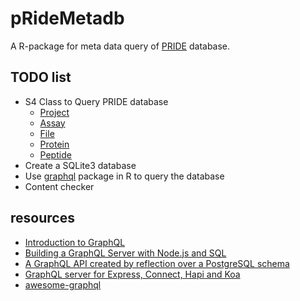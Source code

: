 # pRideMetadb
A R-package for meta data query of [PRIDE](http://www.ebi.ac.uk/pride/archive/) database.

## TODO list
- S4 Class to Query PRIDE database
    - [Project](http://www.ebi.ac.uk/pride/ws/archive/#!/project)
    - [Assay](http://www.ebi.ac.uk/pride/ws/archive/#!/assay)
    - [File](http://www.ebi.ac.uk/pride/ws/archive/#!/file)
    - [Protein](http://www.ebi.ac.uk/pride/ws/archive/#!/protein)
    - [Peptide](http://www.ebi.ac.uk/pride/ws/archive/#!/peptide)
- Create a SQLite3 database
- Use [graphql](https://github.com/rintukutum/graphql) package in R to query the database
- Content checker

## resources
- [Introduction to GraphQL](http://graphql.org/learn/)
- [Building a GraphQL Server with Node.js and SQL](https://www.reindex.io/blog/building-a-graphql-server-with-node-js-and-sql/)
- [A GraphQL API created by reflection over a PostgreSQL schema](https://github.com/calebmer/postgraphql)
- [GraphQL server for Express, Connect, Hapi and Koa](https://github.com/apollographql/graphql-server)
- [awesome-graphql](https://github.com/rintukutum/awesome-graphql)


